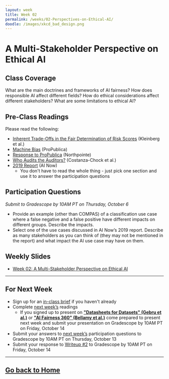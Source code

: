 ```yaml
---
layout: week
title: Week 02
permalink: /weeks/02-Perspectives-on-Ethical-AI/
doodle: /images/xkcd_bad_design.png
---
```


# A Multi-Stakeholder Perspective on Ethical AI

## Class Coverage
What are the main doctrines and frameworks of AI fairness? How does responsible AI affect different fields? How do ethical considerations affect different stakeholders? What are some limitations to ethical AI? 

## Pre-Class Readings
Please read the following:
* [Inherent Trade-Offs in the Fair Determination of Risk Scores](https://arxiv.org/abs/1609.05807) (Kleinberg et al.)
* [Machine Bias](https://www.propublica.org/article/machine-bias-risk-assessments-in-criminal-sentencing) (ProPublica)
* [Response to ProPublica](https://www.equivant.com/response-to-propublica-demonstrating-accuracy-equity-and-predictive-parity/) (Northpointe) 
* [Who Audits the Auditors?](https://www.ajl.org/auditors) (Costanza-Chock et al.)
* [2019 Report](https://ainowinstitute.org/AI_Now_2019_Report.pdf) (AI Now)
   * You don't have to read the whole thing - just pick one section and use it to answer the participation questions

## Participation Questions
_Submit to Gradescope by 10AM PT on Thursday, October 6_
* Provide an example (other than COMPAS) of a classification use case where a false negative and a false positive have different impacts on different groups. Describe the impacts. 
* Select one of the use cases discussed in AI Now’s 2019 report. Describe as many stakeholders as you can think of (they may not be mentioned in the report) and what impact the AI use case may have on them.

## Weekly Slides
* [Week 02: A Multi-Stakeholder Perspective on Ethical AI](https://github.com/nanrahman/capstone-responsible-ai/blob/213bb876b75e0a25d6187f6b923cf4c9b4b45597/notes/week-02/Week%202%20A%20Multi-Stakeholder%20Perspective%20on%20Ethical%20AI.pdf)

---

## For Next Week
* Sign up for an [in-class brief](https://docs.google.com/spreadsheets/d/1DNA4mQLQmbhFEtm74PEPsUDTEGx0pK_BFzlQcltFaMg/edit?usp=sharing) if you haven't already
* Complete [next week’s](https://nanrahman.github.io/capstone-responsible-ai/weeks/03-Replication-Part-00) readings
    * If you signed up to present on [**"Datasheets for Datasets" (Gebru et al.)**](https://arxiv.org/abs/1803.09010) or [**"AI Fairness 360" (Bellamy et al.)**](https://arxiv.org/pdf/1810.01943.pdf) come prepared to present next week and submit your presentation on
Gradescope by 10AM PT on Friday, October 14
* Submit your answers to [next week’s](https://nanrahman.github.io/capstone-responsible-ai/weeks/03-Replication-Part-00/) participation questions to Gradescope by 10AM PT on Thursday, October 13
* Submit your response to [Writeup #2](https://github.com/nanrahman/capstone-responsible-ai/blob/93605e16204b5402b81c6b51f1ca33f496d8ea87/notes/week-02/Writeup%20%232.pdf) to Gradescope by 10AM PT on Friday, October 14

---
[Go back to Home](https://nanrahman.github.io/capstone-responsible-ai/)
---
